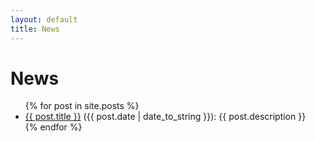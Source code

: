 ```yaml
---
layout: default
title: News
---
```


# News

<ul>
{% for post in site.posts %}
  <li>
    <a href="{{ site.baseurl }}{{ post.url }}">{{ post.title }}</a> (<span>{{ post.date | date_to_string }}</span>): {{ post.description }}
  </li>
{% endfor %}
</ul>

